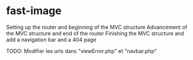 # fast-image

Setting up the router and beginning of the MVC structure
Advancement of the MVC structure and end of the router
Finishing the MVC structure and add a navigation bar and a 404 page


TODO: Modifier les urls dans "viewError.php" et "navbar.php"